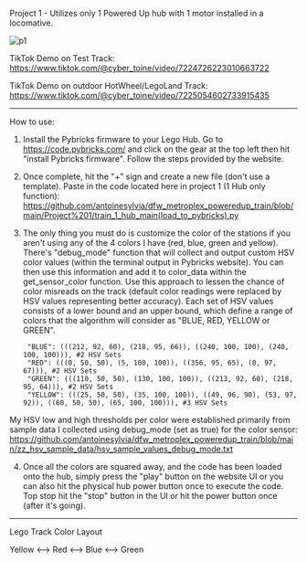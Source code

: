 Project 1 - Utilizes only 1 Powered Up hub with 1 motor installed in a locomative.

![p1](https://github.com/antoinesylvia/dfw_metroplex_poweredup_train/blob/8380397289f0077545aec01b9a945f6d8fc9f5ff/zz_train_demo/project1.gif)
 
TikTok Demo on Test Track: https://www.tiktok.com/@cyber_toine/video/7224726223010663722

TikTok Demo on outdoor HotWheel/LegoLand Track: https://www.tiktok.com/@cyber_toine/video/7225054602733915435

-----------
How to use:

1. Install the Pybricks firmware to your Lego Hub. Go to https://code.pybricks.com/ and click on the gear at the top left then hit "install Pybricks firmware". Follow the steps provided by the website.
2. Once complete, hit the "+" sign and create a new file (don't use a template). Paste in the code located here in project 1 (1 Hub only function): https://github.com/antoinesylvia/dfw_metroplex_poweredup_train/blob/main/Project%201/train_1_hub_main(load_to_pybricks).py
3. The only thing you must do is customize the color of the stations if you aren't using any of the 4 colors I have (red, blue, green and yellow). There's "debug_mode" function that will collect and output custom HSV color values (within the terminal output in Pybricks website). You can then use this information and add it to color_data within the get_sensor_color function. Use this approach to lessen the chance of color misreads on the track (default color readings were replaced by HSV values representing better accuracy).  Each set of HSV values consists of a lower bound and an upper bound, which define a range of colors that the algorithm will consider as "BLUE, RED, YELLOW or GREEN". 

        "BLUE": (((212, 92, 60), (218, 95, 66)), ((240, 100, 100), (240, 100, 100))), #2 HSV Sets
        "RED": (((0, 50, 50), (5, 100, 100)), ((356, 95, 65), (0, 97, 67))), #2 HSV Sets
        "GREEN": (((110, 50, 50), (130, 100, 100)), ((213, 92, 60), (218, 95, 64))), #2 HSV Sets
        "YELLOW": (((25, 50, 50), (35, 100, 100)), ((49, 96, 90), (53, 97, 92)), ((60, 50, 50), (65, 100, 100))), #3 HSV Sets
    
My HSV low and high thresholds per color were established primarily from sample data I collected using debug_mode (set as true) for the color sensor: https://github.com/antoinesylvia/dfw_metroplex_poweredup_train/blob/main/zz_hsv_sample_data/hsv_sample_values_debug_mode.txt

4. Once all the colors are squared away, and the code has been loaded onto the hub, simply press the "play" button on the website UI or you can also hit the physical hub power button once to execute the code. Top stop hit the "stop" button in the UI or hit the power button once (after it's going). 
--------------
Lego Track Color Layout 

Yellow <--> Red <--> Blue <--> Green
